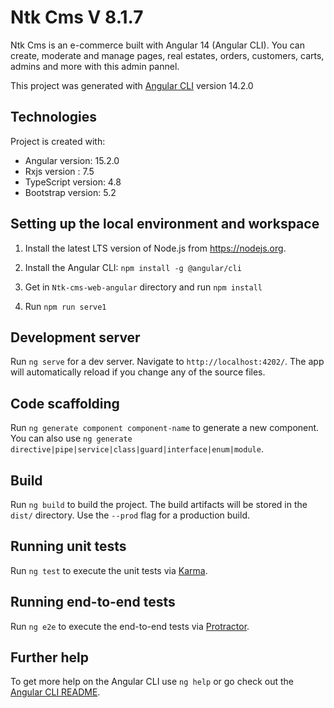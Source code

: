 
# Ntk Cms V 8.1.7

Ntk Cms is an e-commerce built with Angular 14 (Angular CLI). You can create, moderate and manage pages, real estates, orders, customers, carts, admins and more with this admin pannel.

This project was generated with [Angular CLI](https://github.com/angular/angular-cli) version 14.2.0

## Technologies
Project is created with:
* Angular version: 15.2.0
* Rxjs version : 7.5
* TypeScript version: 4.8
* Bootstrap version: 5.2

## Setting up the local environment and workspace

1. Install the latest LTS version of Node.js from https://nodejs.org.

1. Install the Angular CLI: `npm install -g @angular/cli`

1. Get in `Ntk-cms-web-angular` directory and run `npm install`

1. Run `npm run serve1`

## Development server

Run `ng serve` for a dev server. Navigate to `http://localhost:4202/`. The app will automatically reload if you change any of the source files.

## Code scaffolding

Run `ng generate component component-name` to generate a new component. You can also use `ng generate directive|pipe|service|class|guard|interface|enum|module`.

## Build

Run `ng build` to build the project. The build artifacts will be stored in the `dist/` directory. Use the `--prod` flag for a production build.

## Running unit tests

Run `ng test` to execute the unit tests via [Karma](https://karma-runner.github.io).

## Running end-to-end tests

Run `ng e2e` to execute the end-to-end tests via [Protractor](http://www.protractortest.org/).

## Further help

To get more help on the Angular CLI use `ng help` or go check out the [Angular CLI README](https://github.com/angular/angular-cli/blob/master/README.md).
